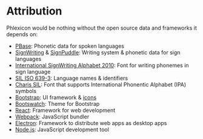 # Attribution

Phlexicon would be nothing without the open source data and frameworks it depends on:
- [PBase](https://pbase.phon.chass.ncsu.edu/): Phonetic data for spoken languages
- [SignWriting](https://www.signwriting.org/) & [SignPuddle](https://signpuddle.org/): Writing system & phonetic data for sign languages
- [International SignWriting Alphabet 2010](https://www.signbank.org/iswa/): Font for writing phonemes in sign language
- [SIL ISO 639-3](https://iso639-3.sil.org/): Language names & identifiers
- [Charis SIL](https://software.sil.org/charis/): Font that supports International Phonentic Alphabet (IPA) symbols
- [Bootstrap](https://getbootstrap.com/): UI framework & [icons](https://icons.getbootstrap.com/)
- [Bootswatch](https://bootswatch.com/): Theme for Bootstrap
- [React](https://react.dev/): Framework for web development
- [Webpack](https://webpack.js.org/): JavaScript bundler
- [Electron](https://www.electronjs.org/): Framework to distribute web apps as desktop apps
- [Node.js](https://nodejs.org/): JavaScript development tool